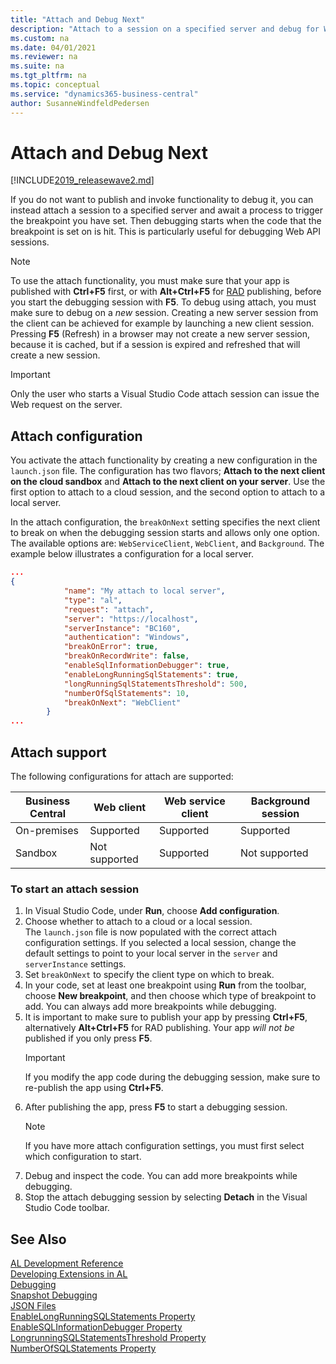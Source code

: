 ```yaml
---
title: "Attach and Debug Next"
description: "Attach to a session on a specified server and debug for Web API sessions."
ms.custom: na
ms.date: 04/01/2021
ms.reviewer: na
ms.suite: na
ms.tgt_pltfrm: na
ms.topic: conceptual
ms.service: "dynamics365-business-central"
author: SusanneWindfeldPedersen
---
```


# Attach and Debug Next

[!INCLUDE[2019_releasewave2.md](../includes/2019_releasewave2.md)]

If you do not want to publish and invoke functionality to debug it, you can instead attach a session to a specified server and await a process to trigger the breakpoint you have set. Then debugging starts when the code that the breakpoint is set on is hit. This is particularly useful for debugging Web API sessions. 

> [!NOTE]  
> To use the attach functionality, you must make sure that your app is published with **Ctrl+F5** first, or with **Alt+Ctrl+F5** for [RAD](devenv-rad-publishing.md) publishing, before you start the debugging session with **F5**. To debug using attach, you must make sure to debug on a *new* session. Creating a new server session from the client can be achieved for example by launching a new client session. Pressing **F5** (Refresh) in a browser may not create a new server session, because it is cached, but if a session is expired and refreshed that will create a new session.

> [!IMPORTANT]  
> Only the user who starts a Visual Studio Code attach session can issue the Web request on the server.

## Attach configuration

You activate the attach functionality by creating a new configuration in the `launch.json` file. The configuration has two flavors; **Attach to the next client on the cloud sandbox** and **Attach to the next client on your server**. Use the first option to attach to a cloud session, and the second option to attach to a local server. 

In the attach configuration, the `breakOnNext` setting specifies the next client to break on when the debugging session starts and allows only one option. The available options are: `WebServiceClient`, `WebClient`, and `Background`. The example below illustrates a configuration for a local server.

```json
...
{
            "name": "My attach to local server",
            "type": "al",
            "request": "attach",
            "server": "https://localhost",
            "serverInstance": "BC160",
            "authentication": "Windows",
            "breakOnError": true,
            "breakOnRecordWrite": false,
            "enableSqlInformationDebugger": true,
            "enableLongRunningSqlStatements": true,
            "longRunningSqlStatementsThreshold": 500,
            "numberOfSqlStatements": 10,
            "breakOnNext": "WebClient"
        }
...
```

## Attach support

The following configurations for attach are supported:

|Business Central |Web client    |Web service client |Background session|
|-----------------|--------------|-------------------|------------------|
|On-premises      | Supported    |     Supported     |   Supported      |
|Sandbox          |Not supported |     Supported     |  Not supported   |

### To start an attach session

1. In Visual Studio Code, under **Run**, choose **Add configuration**.
2. Choose whether to attach to a cloud or a local session.  
The `launch.json` file is now populated with the correct attach configuration settings. If you selected a local session, change the default settings to point to your local server in the `server` and `serverInstance` settings.
3. Set `breakOnNext` to specify the client type on which to break.
4. In your code, set at least one breakpoint using **Run** from the toolbar, choose **New breakpoint**, and then choose which type of breakpoint to add. 
You can always add more breakpoints while debugging. 
5. It is important to make sure to publish your app by pressing **Ctrl+F5**, alternatively **Alt+Ctrl+F5** for RAD publishing. Your app *will not be* published if you only press **F5**.  
    > [!IMPORTANT]  
    > If you modify the app code during the debugging session, make sure to re-publish the app using **Ctrl+F5**.
6. After publishing the app, press **F5** to start a debugging session.  
    > [!NOTE]  
    > If you have more attach configuration settings, you must first select which configuration to start.
7. Debug and inspect the code. You can add more breakpoints while debugging.
8. Stop the attach debugging session by selecting **Detach** in the Visual Studio Code toolbar.


## See Also  

[AL Development Reference](devenv-reference-overview.md)  
[Developing Extensions in AL](devenv-dev-overview.md)  
[Debugging](devenv-debugging.md)  
[Snapshot Debugging](devenv-snapshot-debugging.md)  
[JSON Files](devenv-json-files.md)  
[EnableLongRunningSQLStatements Property](./properties/devenv-properties.md)  
[EnableSQLInformationDebugger Property](./properties/devenv-properties.md)  
[LongrunningSQLStatementsThreshold Property](./properties/devenv-properties.md)  
[NumberOfSQLStatements Property](./properties/devenv-properties.md)